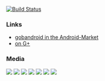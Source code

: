 [![Build Status](https://travis-ci.org/ligi/gobandroid.svg?branch=master)](https://travis-ci.org/ligi/gobandroid)

### Links
 - [gobandroid in the Android-Market](https://market.android.com/details?id=org.ligi.gobandroid_hd)
 - [on G+](https://plus.google.com/106767057593220295403/)

### Media
<img src="https://lh3.ggpht.com/d12ccqfbFUYgO94GO0ZrvfVTU8tFnO5KSjMiKegWTUJlvkeirSKz09wfQ4NSG-gNtg"/>
<img src="https://lh4.ggpht.com/mMadtJ_m1n-aKW7n59ahLtYh2jEgCNHSGLY3CFhrNNau2LSP0-E7FuTyIdWvTeYERQ"/>
<img src="https://lh5.ggpht.com/vOl1YyDoO8uTX5xvGOQkJZqE9qPPLNNUZXOWU19UytV_631CuRdhaHz0Uibo5esW3wo"/>
<img src="https://lh5.ggpht.com/kNUn3BAQ8xmbHhcc5hgDtyzzDztBFg9GFuNIMsSRAx14tmtAjU76MP7hJr-LlAeyoZo"/>
<img src="https://lh6.ggpht.com/5_8xL8Lb-2fwwv67mWIF6IoMi8GdWrBSThmPwt_VGk3Vz_q-9mIRb8C5wse1b9kAB9wN"/>
<img src="https://lh4.ggpht.com/e-xOTgP_HR6kSEdA9DTLiDPB5ihg46NRom6OhXyTdhVpmWfcM300XU5020Hl_SYgww4"/>
<img src="https://lh3.ggpht.com/GC4MGa1Si_f32EydD5AEkzEUAF-stbOHpaAKfDojNGhteSW-zAUKSOj620F8g4Tai9QK"/>

